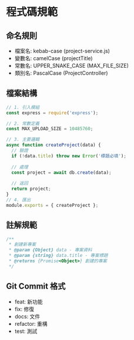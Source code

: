 # 程式碼規範

## 命名規則
- 檔案名: kebab-case (project-service.js)
- 變數名: camelCase (projectTitle)
- 常數名: UPPER_SNAKE_CASE (MAX_FILE_SIZE)
- 類別名: PascalCase (ProjectController)

## 檔案結構
```javascript
// 1. 引入模組
const express = require('express');

// 2. 常數定義
const MAX_UPLOAD_SIZE = 10485760;

// 3. 主要邏輯
async function createProject(data) {
  // 驗證
  if (!data.title) throw new Error('標題必填');
  
  // 處理
  const project = await db.create(data);
  
  // 返回
  return project;
}
// 4. 匯出
module.exports = { createProject };
```

## 註解規範
```javascript
/**
 * 創建新專案
 * @param {Object} data - 專案資料
 * @param {string} data.title - 專案標題
 * @returns {Promise<Object>} 創建的專案
 */
```
## Git Commit 格式

- feat: 新功能
- fix: 修復
- docs: 文件
- refactor: 重構
- test: 測試